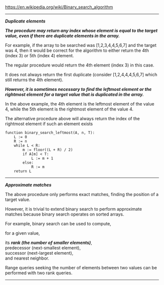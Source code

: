 https://en.wikipedia.org/wiki/Binary_search_algorithm

----------------------------------------------------------------------------------------------------------------------

***Duplicate elements***

***The procedure may return any index whose element is equal to the target value, even if there are duplicate elements in the array.*** 

For example, if the array to be searched was [1,2,3,4,4,5,6,7]  and the target was 4, then it would be correct for the algorithm to either return the 4th (index 3) or 5th (index 4) element. 

The regular procedure would return the 4th element (index 3) in this case. 

It does not always return the first duplicate (consider [1,2,4,4,4,5,6,7] which still returns the 4th element). 

***However, it is sometimes necessary to find the leftmost element or the rightmost element for a target value that is duplicated in the array.*** 

In the above example, the 4th element is the leftmost element of the value 4, while the 5th element is the rightmost element of the value 4. 

The alternative procedure above will always return the index of the rightmost element if such an element exists

```
function binary_search_leftmost(A, n, T):
    L := 0
    R := n
    while L < R:
        m := floor((L + R) / 2)
        if A[m] < T:
            L := m + 1
        else:
            R := m
    return L

```

------------------------------------------------------------------------------------------------------------------------

***Approximate matches***

The above procedure only performs exact matches, finding the position of a target value. 

However, it is trivial to extend binary search to perform approximate matches because binary search operates on sorted arrays. 

For example, binary search can be used to compute, 

for a given value, 

its ***rank (the number of smaller elements)***, \
predecessor (next-smallest element), \
successor (next-largest element), \
and nearest neighbor. 

 Range queries seeking the number of elements between two values can be performed with two rank queries.
 
-------------------------------------------------------------------------------------------------------------------------
